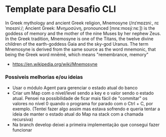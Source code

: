 # Template para Desafio CLI

In Greek mythology and ancient Greek religion, Mnemosyne (/nɪˈmɒzɪniː, nɪˈmɒsɪniː/; Ancient Greek: Μνημοσύνη, pronounced [mnɛːmosýːnɛː]) is the goddess of memory and the mother of the nine Muses by her nephew Zeus.
In the Greek tradition, Mnemosyne is one of the Titans, the twelve divine children of the earth-goddess Gaia and the sky-god Uranus.
The term Mnemosyne is derived from the same source as the word mnemonic, that being the Greek word mnēmē, which means "remembrance, memory"
- https://en.wikipedia.org/wiki/Mnemosyne

### Possiveis melhorias e/ou ideias
- Usar o módulo Agent para gerenciar o estado atual do banco
- Criar um Map com o nível/level sendo a key e o valor sendo o estado atual.
Pensei na possibilidade de ficar mais fácil de "commitar" os valores no nível 0 quando
o programa for parado com o Ctrl + C, por exemplo. (Tentei fazer algo assim mas estava sofrendo e
queria tentar a ideia de manter o estado atual do Map na stack com a chamada recursiva)
- Na branch develop deixei a primeira implementação que consegui fazer funcionar
